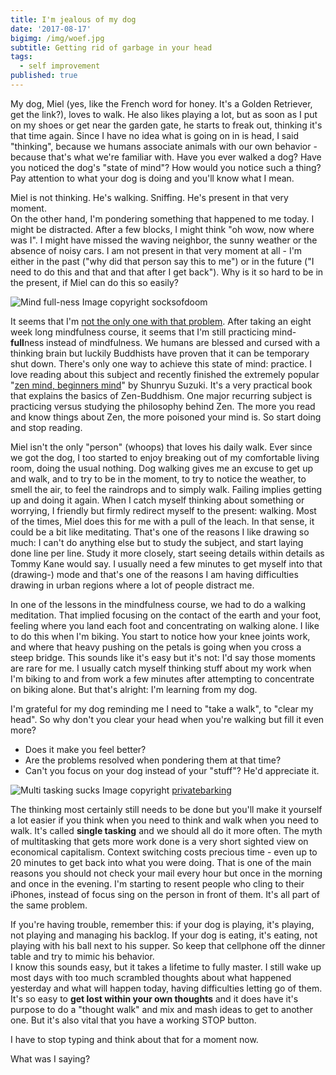 ```yaml
---
title: I'm jealous of my dog
date: '2017-08-17'
bigimg: /img/woef.jpg
subtitle: Getting rid of garbage in your head
tags:
  - self improvement
published: true
---
```


My dog, Miel (yes, like the French word for honey. It's a Golden Retriever, get the link?), loves to walk. He also likes playing a lot, but as soon as I put on my shoes or get near the garden gate, he starts to freak out, thinking it's that time again. Since I have no idea what is going on in is head, I said "thinking", because we humans associate animals with our own behavior - because that's what we're familiar with. Have you ever walked a dog? Have you noticed the dog's "state of mind"? How would you notice such a thing? Pay attention to what your dog is doing and you'll know what I mean. 

Miel is not thinking. He's walking. Sniffing. He's present in that very moment. <br/>
On the other hand, I'm pondering something that happened to me today. I might be distracted. After a few blocks, I might think "oh wow, now where was I". I might have missed the waving neighbor, the sunny weather or the absence of noisy cars. I am not present in that very moment at all - I'm either in the past ("why did that person say this to me") or in the future ("I need to do this and that and that after I get back"). Why is it so hard to be in the present, if Miel can do this so easily?

![Mind full-ness](/img/mindfull.jpg)
Image copyright socksofdoom

It seems that I'm [not the only one with that problem](https://trudymorgancole.wordpress.com/2014/03/02/dogs-walks-and-mindfulness/). After taking an eight week long mindfulness course, it seems that I'm still practicing mind-**full**ness instead of mindfulness. We humans are blessed and cursed with a thinking brain but luckily Buddhists have proven that it can be temporary shut down. There's only one way to achieve this state of mind: practice. I love reading about this subject and recently finished the extremely popular "[zen mind, beginners mind](https://www.goodreads.com/book/show/402843.Zen_Mind_Beginner_s_Mind)" by Shunryu Suzuki. It's a very practical book that explains the basics of Zen-Buddhism. One major recurring subject is practicing versus studying the philosophy behind Zen. The more you read and know things about Zen, the more poisoned your mind is. So start doing and stop reading. 

Miel isn't the only "person" (whoops) that loves his daily walk. Ever since we got the dog, I too started to enjoy breaking out of my comfortable living room, doing the usual nothing. Dog walking gives me an excuse to get up and walk, and to try to be in the moment, to try to notice the weather, to smell the air, to feel the raindrops and to simply walk. Failing implies getting up and doing it again. When I catch myself thinking about something or worrying, I friendly but firmly redirect myself to the present: walking. Most of the times, Miel does this for me with a pull of the leach. In that sense, it could be a bit like meditating. That's one of the reasons I like drawing so much: I can't do anything else but to study the subject, and start laying done line per line. Study it more closely, start seeing details within details as Tommy Kane would say. I usually need a few minutes to get myself into that (drawing-) mode and that's one of the reasons I am having difficulties drawing in urban regions where a lot of people distract me. 

In one of the lessons in the mindfulness course, we had to do a walking meditation. That implied focusing on the contact of the earth and your foot, feeling where you land each foot and concentrating on walking alone. I like to do this when I'm biking. You start to notice how your knee joints work, and where that heavy pushing on the petals is going when you cross a steep bridge. This sounds like it's easy but it's not: I'd say those moments are rare for me. I usually catch myself thinking stuff about my work when I'm biking to and from work a few minutes after attempting to concentrate on biking alone. But that's alright: I'm learning from my dog. 

I'm grateful for my dog reminding me I need to "take a walk", to "clear my head". So why don't you clear your head when you're walking but fill it even more? 

- Does it make you feel better?
- Are the problems resolved when pondering them at that time?
- Can't you focus on your dog instead of your "stuff"? He'd appreciate it.

![Multi tasking sucks](/img/multitaskingsucks.jpg)
Image copyright [privatebarking](https://www.privatebarking.com/puplifting-quotes-multitasking-sucks/)

The thinking most certainly still needs to be done but you'll make it yourself a lot easier if you think when you need to think and walk when you need to walk. It's called **single tasking** and we should all do it more often. The myth of multitasking that gets more work done is a very short sighted view on economical capitalism. Context switching costs precious time - even up to 20 minutes to get back into what you were doing. That is one of the main reasons you should not check your mail every hour but once in the morning and once in the evening. I'm starting to resent people who cling to their iPhones, instead of focus sing on the person in front of them. It's all part of the same problem. 

If you're having trouble, remember this: if your dog is playing, it's playing, not playing and managing his backlog. If your dog is eating, it's eating, not playing with his ball next to his supper. So keep that cellphone off the dinner table and try to mimic his behavior. <br/>
I know this sounds easy, but it takes a lifetime to fully master. I still wake up most days with too much scrambled thoughts about what happened yesterday and what will happen today, having difficulties letting go of them. It's so easy to **get lost within your own thoughts** and it does have it's purpose to do a "thought walk" and mix and mash ideas to get to another one. But it's also vital that you have a working STOP button.

I have to stop typing and think about that for a moment now.

What was I saying?

